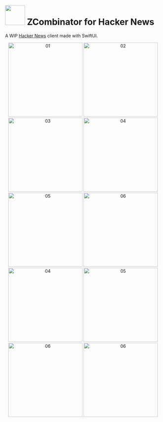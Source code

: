 # <img width="64" src="https://user-images.githubusercontent.com/7277662/183237692-5e8ff802-f2ce-4f5c-92fe-d4899b98d1c7.png"> ZCombinator for Hacker News

A WIP [Hacker News](https://news.ycombinator.com/) client made with SwiftUI.

<p align="center">
  <img width="240" alt="01" src="https://user-images.githubusercontent.com/7277662/235520900-c43fdb42-fca6-443c-b2ec-66c1be18ce73.png"> 
  <img width="240" alt="02" src="https://user-images.githubusercontent.com/7277662/235520898-40ef4f1a-98ba-4624-85bf-fffbfa3cd232.png"> 
  <img width="240" alt="03" src="https://user-images.githubusercontent.com/7277662/235520891-07ff0fe6-bda1-423c-acee-5e2e47c905da.png"> 
  
  <img width="240" alt="04" src="https://user-images.githubusercontent.com/7277662/235520887-002adef1-31d7-4186-837f-80084c6b4861.png"> 
  <img width="240" alt="05" src="https://user-images.githubusercontent.com/7277662/235520880-ca3380fd-de31-4d4e-b0a3-af40ca3e2010.png"> 
  <img width="240" alt="06" src="https://user-images.githubusercontent.com/7277662/235520877-b58e7e12-f2bf-40d2-9e2a-67e8b4d45209.png"> 
    
  <img width="240" alt="04" src="https://user-images.githubusercontent.com/7277662/235520875-554c1cae-5c1c-4c76-bbc9-c343087fad7f.png"> 
  <img width="240" alt="05" src="https://user-images.githubusercontent.com/7277662/235520867-ccba2703-c079-4ec1-87dc-f75ac0e02fb7.png"> 
  <img width="240" alt="06" src="https://user-images.githubusercontent.com/7277662/235520861-71d4d1bd-f5fd-40bb-b131-9f9085f92068.png"> 
  <img width="240" alt="06" src="https://user-images.githubusercontent.com/7277662/235520850-26c1f998-9448-42e2-b437-1c290ca0275f.png">
</p>


